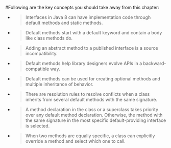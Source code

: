 #Following are the key concepts you should take away from this chapter:
- > Interfaces in Java 8 can have implementation code through default methods and static methods.
- > Default methods start with a default keyword and contain a body like class methods do.
- > Adding an abstract method to a published interface is a source incompatibility.
- > Default methods help library designers evolve APIs in a backward-compatible way.
- > Default methods can be used for creating optional methods and multiple inheritance of behavior.
- > There are resolution rules to resolve conflicts when a class inherits from several default methods with
the same signature.
- > A method declaration in the class or a superclass takes priority over any default method declaration.
Otherwise, the method with the same signature in the most specific default-providing interface is
selected.
- > When two methods are equally specific, a class can explicitly override a method and select which one
to call.